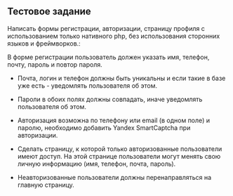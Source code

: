 ## Тестовое задание

Написать формы регистрации, авторизации, страницу профиля с использованием только нативного php, без использования сторонних языков и фреймворков.:

В форме регистрации пользователь должен указать имя, телефон, почту, пароль и повтор пароля.
- Почта, логин  и телефон должны быть уникальны и если такие в базе уже есть - уведомлять пользователя об этом.
- Пароли в обоих полях должны совпадать, иначе уведомлять пользователя об этом.

- Авторизация возможна по телефону или email (в одном поле) и паролю, необходимо добавить Yandex SmartCaptcha при авторизации.

- Сделать страницу, к которой только авторизованные пользователи имеют доступ. На этой странице пользователи могут менять свою личную информацию (имя, телефон, почта, пароль).

- Неавторизованные пользователи должны перенаправляться на главную страницу.


